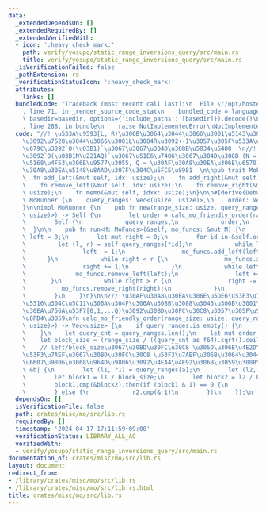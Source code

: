 ```yaml
---
data:
  _extendedDependsOn: []
  _extendedRequiredBy: []
  _extendedVerifiedWith:
  - icon: ':heavy_check_mark:'
    path: verify/yosupo/static_range_inversions_query/src/main.rs
    title: verify/yosupo/static_range_inversions_query/src/main.rs
  _isVerificationFailed: false
  _pathExtension: rs
  _verificationStatusIcon: ':heavy_check_mark:'
  attributes:
    links: []
  bundledCode: "Traceback (most recent call last):\n  File \"/opt/hostedtoolcache/Python/3.10.14/x64/lib/python3.10/site-packages/onlinejudge_verify/documentation/build.py\"\
    , line 71, in _render_source_code_stat\n    bundled_code = language.bundle(stat.path,\
    \ basedir=basedir, options={'include_paths': [basedir]}).decode()\n  File \"/opt/hostedtoolcache/Python/3.10.14/x64/lib/python3.10/site-packages/onlinejudge_verify/languages/rust.py\"\
    , line 288, in bundle\n    raise NotImplementedError\nNotImplementedError\n"
  code: "//! \u533A\u9593[L, R)\u306B\u3064\u3044\u3066\u3001\u5143\u306E\u7D50\u679C\
    \u3092\u7528\u3044\u3066\u3001L\u3084R\u3092+-1\u3057\u305F\u533A\u9593\u306E\u7D50\
    \u679C\u3092`O(\u03B1)`\u3067\u3067\u304D\u308B\u5834\u5408  \n//! \u5168\u4F53\
    \u3092`O(\u03B1N\u221AQ)`\u3067\u51E6\u7406\u3067\u304D\u308B (N = \u533A\u9593\
    \u5168\u4F53\u306E\u9577\u3055, Q = \u30AF\u30A8\u30EA\u306E\u6570)  \n//! \u30AF\
    \u30A8\u30EA\u5148\u8AAD\u307F\u304C\u5FC5\u8981  \n\npub trait MoFuncs {\n  \
    \  fn add_left(&mut self, idx: usize);\n    fn add_right(&mut self, idx: usize);\n\
    \    fn remove_left(&mut self, idx: usize);\n    fn remove_right(&mut self, idx:\
    \ usize);\n    fn memo(&mut self, idxx: usize);\n}\n\n#[derive(Debug)]\npub struct\
    \ MoRunner {\n    query_ranges: Vec<(usize, usize)>,\n    order: Vec<usize>,\n\
    }\n\nimpl MoRunner {\n    pub fn new(range_size: usize, query_ranges: Vec<(usize,\
    \ usize)>) -> Self {\n        let order = calc_mo_friendly_order(range_size, &query_ranges);\n\
    \        Self {\n            query_ranges,\n            order,\n        }\n  \
    \  }\n\n    pub fn run<M: MoFuncs>(&self, mo_funcs: &mut M) {\n        let mut\
    \ left = 0;\n        let mut right = 0;\n        for id in &self.order {\n   \
    \         let (l, r) = self.query_ranges[*id];\n            while left > l {\n\
    \                left -= 1;\n                mo_funcs.add_left(left);\n      \
    \      }\n            while right < r {\n                mo_funcs.add_right(right);\n\
    \                right += 1;\n            }\n            while left < l {\n  \
    \              mo_funcs.remove_left(left);\n                left += 1;\n     \
    \       }\n            while right > r {\n                right -= 1;\n      \
    \          mo_funcs.remove_right(right);\n            }\n            mo_funcs.memo(*id);\n\
    \        }\n    }\n}\n\n/// \u30AF\u30A8\u30EA\u306E\u5DE6\u53F3\u7AEF+-1\u5909\
    \u5316\u304C\u5C11\u306A\u304F\u306A\u308B\u3088\u3046\u306B\u3001\u30AF\u30A8\
    \u30EA\u756A\u53F7[0,1,...Q)\u3092\u30BD\u30FC\u30C8\u3057\u305F\u914D\u5217\u3092\
    \u8FD4\u3059\nfn calc_mo_friendly_order(range_size: usize, query_ranges: &Vec<(usize,\
    \ usize)>) -> Vec<usize> {\n    if query_ranges.is_empty() {\n        return vec![];\n\
    \    }\n    let query_cnt = query_ranges.len();\n    let mut order = (0..query_cnt).collect::<Vec<_>>();\n\
    \    let block_size = (range_size / ((query_cnt as f64).sqrt().ceil() as usize)).max(1);\n\
    \    // left/block_size\u3067\u30BD\u30FC\u30C8 \u305D\u306E\u4E2D\u3067\u306F\
    \u53F3\u7AEF\u3067\u30BD\u30FC\u30C8 \u53F3\u7AEF\u306B\u3064\u3044\u3066\u306F\
    \u6607\u9806\u3068\u964D\u9806\u3092\u4EA4\u4E92\u306B\u3059\u308B\n    order.sort_by(|&a,\
    \ &b| {\n        let (l1, r1) = query_ranges[a];\n        let (l2, r2) = query_ranges[b];\n\
    \        let block1 = l1 / block_size;\n        let block2 = l2 / block_size;\n\
    \        block1.cmp(&block2).then(if (block1 & 1) == 0 {\n            r1.cmp(&r2)\n\
    \        } else {\n            r2.cmp(&r1)\n        })\n    });\n    order\n}\n"
  dependsOn: []
  isVerificationFile: false
  path: crates/misc/mo/src/lib.rs
  requiredBy: []
  timestamp: '2024-04-17 17:11:59+09:00'
  verificationStatus: LIBRARY_ALL_AC
  verifiedWith:
  - verify/yosupo/static_range_inversions_query/src/main.rs
documentation_of: crates/misc/mo/src/lib.rs
layout: document
redirect_from:
- /library/crates/misc/mo/src/lib.rs
- /library/crates/misc/mo/src/lib.rs.html
title: crates/misc/mo/src/lib.rs
---
```

